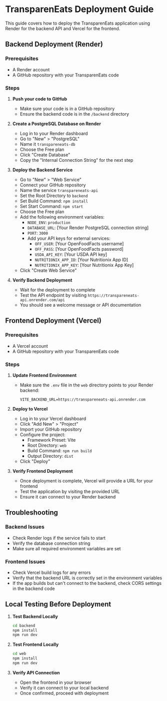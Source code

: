 # TransparenEats Deployment Guide

This guide covers how to deploy the TransparenEats application using Render for the backend API and Vercel for the frontend.

## Backend Deployment (Render)

### Prerequisites
- A Render account
- A GitHub repository with your TransparenEats code

### Steps

1. **Push your code to GitHub**
   - Make sure your code is in a GitHub repository
   - Ensure the backend code is in the `/backend` directory

2. **Create a PostgreSQL Database on Render**
   - Log in to your Render dashboard
   - Go to "New" > "PostgreSQL"
   - Name it `transpareneats-db`
   - Choose the Free plan
   - Click "Create Database"
   - Copy the "Internal Connection String" for the next step

3. **Deploy the Backend Service**
   - Go to "New" > "Web Service"
   - Connect your GitHub repository
   - Name the service `transpareneats-api`
   - Set the Root Directory to `backend`
   - Set Build Command: `npm install`
   - Set Start Command: `npm start`
   - Choose the Free plan
   - Add the following environment variables:
     - `NODE_ENV`: `production`
     - `DATABASE_URL`: [Your Render PostgreSQL connection string]
     - `PORT`: `3000`
     - Add your API keys for external services:
       - `OFF_USER`: [Your OpenFoodFacts username]
       - `OFF_PASS`: [Your OpenFoodFacts password]
       - `USDA_API_KEY`: [Your USDA API key]
       - `NUTRITIONIX_APP_ID`: [Your Nutritionix App ID]
       - `NUTRITIONIX_APP_KEY`: [Your Nutritionix App Key]
   - Click "Create Web Service"

4. **Verify Backend Deployment**
   - Wait for the deployment to complete
   - Test the API endpoint by visiting `https://transpareneats-api.onrender.com/api`
   - You should see a welcome message or API documentation

## Frontend Deployment (Vercel)

### Prerequisites
- A Vercel account
- A GitHub repository with your TransparenEats code

### Steps

1. **Update Frontend Environment**
   - Make sure the `.env` file in the `web` directory points to your Render backend:
     ```
     VITE_BACKEND_URL=https://transpareneats-api.onrender.com
     ```

2. **Deploy to Vercel**
   - Log in to your Vercel dashboard
   - Click "Add New" > "Project"
   - Import your GitHub repository
   - Configure the project:
     - Framework Preset: Vite
     - Root Directory: `web`
     - Build Command: `npm run build`
     - Output Directory: `dist`
   - Click "Deploy"

3. **Verify Frontend Deployment**
   - Once deployment is complete, Vercel will provide a URL for your frontend
   - Test the application by visiting the provided URL
   - Ensure it can connect to your Render backend

## Troubleshooting

### Backend Issues
- Check Render logs if the service fails to start
- Verify the database connection string
- Make sure all required environment variables are set

### Frontend Issues
- Check Vercel build logs for any errors
- Verify that the backend URL is correctly set in the environment variables
- If the app builds but can't connect to the backend, check CORS settings in the backend code

## Local Testing Before Deployment

1. **Test Backend Locally**
   ```bash
   cd backend
   npm install
   npm run dev
   ```

2. **Test Frontend Locally**
   ```bash
   cd web
   npm install
   npm run dev
   ```

3. **Verify API Connection**
   - Open the frontend in your browser
   - Verify it can connect to your local backend
   - Once confirmed, proceed with deployment 